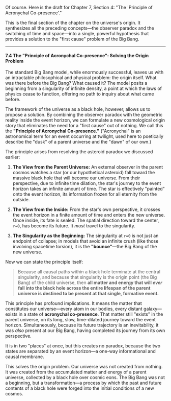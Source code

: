 Of course. Here is the draft for Chapter 7, Section 4: "The 'Principle of Acronychal Co-presence'."

This is the final section of the chapter on the universe's origin. It synthesizes all the preceding concepts—the observer paradox and the switching of time and space—into a single, powerful hypothesis that provides a solution to the "first cause" problem of the Big Bang.

---

#### **7.4 The "Principle of Acronychal Co-presence": Solving the Origin Problem**

The standard Big Bang model, while enormously successful, leaves us with an intractable philosophical and physical problem: the origin itself. What was there before the Big Bang? What caused it? The model posits a beginning from a singularity of infinite density, a point at which the laws of physics cease to function, offering no path to inquiry about what came before.

The framework of the universe as a black hole, however, allows us to propose a solution. By combining the observer paradox with the geometric reality inside the event horizon, we can formulate a new cosmological origin story that eliminates the need for a "first cause" out of nothing. We call this the **"Principle of Acronychal Co-presence."** ("Acronychal" is an astronomical term for an event occurring at twilight, used here to poetically describe the "dusk" of a parent universe and the "dawn" of our own.)

The principle arises from resolving the asteroid paradox we discussed earlier:

1.  **The View from the Parent Universe:** An external observer in the parent cosmos watches a star (or our hypothetical asteroid) fall toward the massive black hole that will become our universe. From their perspective, due to infinite time dilation, the star's journey to the event horizon takes an infinite amount of time. The star is effectively "painted" onto the event horizon, its information frozen for all eternity from the outside.

2.  **The View from the Inside:** From the star's own perspective, it crosses the event horizon in a finite amount of time and enters the new universe. Once inside, its fate is sealed. The spatial direction toward the center, `r=0`, has become its future. It *must* travel to the singularity.

3.  **The Singularity as the Beginning:** The singularity at `r=0` is not just an endpoint of collapse; in models that avoid an infinite crush (like those involving spacetime torsion), it is the **"bounce"**—the Big Bang of the new universe.

Now we can state the principle itself:

> Because all causal paths within a black hole terminate at the central singularity, and because that singularity is the origin point (the Big Bang) of the child universe, then **all matter and energy that will *ever* fall into the black hole across the entire lifespan of the parent universe is destined to be present at that single, formative event.**

This principle has profound implications. It means the matter that constitutes our universe—every atom in our bodies, every distant galaxy—exists in a state of **acronychal co-presence**. That matter still "exists" in the parent universe, on its long, slow, time-dilated journey toward the event horizon. Simultaneously, because its future trajectory is an inevitability, it was *also* present at our Big Bang, having completed its journey from its own perspective.

It is in two "places" at once, but this creates no paradox, because the two states are separated by an event horizon—a one-way informational and causal membrane.

This solves the origin problem. Our universe was not created from nothing. It was created from the accumulated matter and energy of a parent universe, collected by a black hole over cosmic eons. The Big Bang was not a beginning, but a transformation—a process by which the past and future contents of a black hole were forged into the initial conditions of a new cosmos.